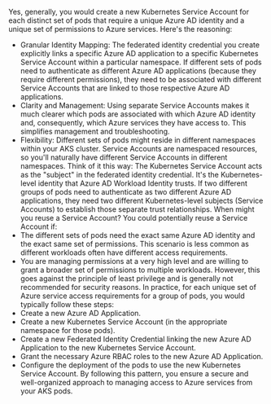 Yes, generally, you would create a new Kubernetes Service Account for each distinct set of pods that require a unique Azure AD identity and a unique set of permissions to Azure services.
Here's the reasoning:
 * Granular Identity Mapping: The federated identity credential you create explicitly links a specific Azure AD application to a specific Kubernetes Service Account within a particular namespace. If different sets of pods need to authenticate as different Azure AD applications (because they require different permissions), they need to be associated with different Service Accounts that are linked to those respective Azure AD applications.
 * Clarity and Management: Using separate Service Accounts makes it much clearer which pods are associated with which Azure AD identity and, consequently, which Azure services they have access to. This simplifies management and troubleshooting.
 * Flexibility: Different sets of pods might reside in different namespaces within your AKS cluster. Service Accounts are namespaced resources, so you'll naturally have different Service Accounts in different namespaces.
Think of it this way:
The Kubernetes Service Account acts as the "subject" in the federated identity credential. It's the Kubernetes-level identity that Azure AD Workload Identity trusts. If two different groups of pods need to authenticate as two different Azure AD applications, they need two different Kubernetes-level subjects (Service Accounts) to establish those separate trust relationships.
When might you reuse a Service Account?
You could potentially reuse a Service Account if:
 * The different sets of pods need the exact same Azure AD identity and the exact same set of permissions. This scenario is less common as different workloads often have different access requirements.
 * You are managing permissions at a very high level and are willing to grant a broader set of permissions to multiple workloads. However, this goes against the principle of least privilege and is generally not recommended for security reasons.
In practice, for each unique set of Azure service access requirements for a group of pods, you would typically follow these steps:
 * Create a new Azure AD Application.
 * Create a new Kubernetes Service Account (in the appropriate namespace for those pods).
 * Create a new Federated Identity Credential linking the new Azure AD Application to the new Kubernetes Service Account.
 * Grant the necessary Azure RBAC roles to the new Azure AD Application.
 * Configure the deployment of the pods to use the new Kubernetes Service Account.
By following this pattern, you ensure a secure and well-organized approach to managing access to Azure services from your AKS pods.
